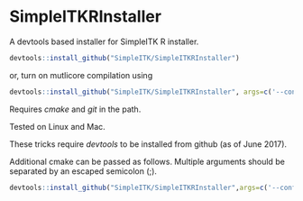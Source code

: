 # SimpleITKRInstaller
A devtools based installer for SimpleITK R installer.

```R
devtools::install_github("SimpleITK/SimpleITKRInstaller")
```
or, turn on mutlicore compilation using

```R
devtools::install_github("SimpleITK/SimpleITKRInstaller", args=c('--configure-vars="MAKEJ=6"'))
```

Requires _cmake_ and _git_ in the path.

Tested on Linux and Mac.

These tricks require _devtools_ to be installed from github (as of June 2017).

Additional cmake can be passed as follows. Multiple arguments should be
separated by an escaped semicolon (\;).
```R
devtools::install_github("SimpleITK/SimpleITKRInstaller",args=c('--configure-vars="MAKEJ=6 CMAKE_EXTRA_FLAGS=-DSimpleITK_4D_IMAGES=ON:-DSimpleITK_GIT_PROTOCOL=https"'))
```